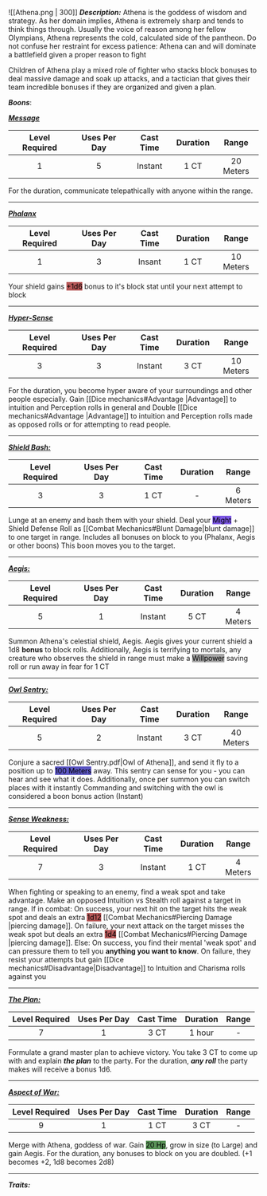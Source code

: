 ![[Athena.png | 300]]
***Description:***
Athena is the goddess of wisdom and strategy.
As her domain implies, Athena is extremely sharp and tends to think things through.
Usually the voice of reason among her fellow Olympians, Athena represents the cold, 
calculated side of the pantheon.
Do not confuse her restraint for excess patience: Athena can and will dominate a battlefield given a proper reason to fight

Children of Athena play a mixed role of fighter who stacks block bonuses to deal massive damage and soak up attacks, and a tactician that gives their team incredible bonuses if they are organized and given a plan. 

***Boons***:

<b><ins><i>Message</i></ins></b>

| Level Required | Uses Per Day | Cast Time | Duration |   Range   |
| :------------: | :----------: | :-------: | :------: | :-------: |
|       1        |      5       |  Instant  |   1 CT   | 20 Meters |

For the duration, communicate telepathically with anyone within the range.

------------------
<b><ins><i>Phalanx</i></ins></b>

| Level Required | Uses Per Day | Cast Time | Duration |   Range   |
| :------------: | :----------: | :-------: | :------: | :-------: |
|       1        |      3       |  Insant   |   1 CT   | 10 Meters |

Your shield gains <mark style="background: #930000A6;">+1d6</mark> bonus to it's block stat until your next attempt to block

------------------

<b><ins><i>Hyper-Sense</i></ins></b>

| Level Required | Uses Per Day | Cast Time | Duration |   Range   |
|:--------------:|:------------:|:---------:|:--------:|:---------:|
|       3        |      3       |  Instant  |   3 CT   | 10 Meters |

For the duration, you become hyper aware of your surroundings and other people especially.
Gain [[Dice mechanics#Advantage |Advantage]] to intuition and Perception rolls in general and Double [[Dice mechanics#Advantage |Advantage]]  to intuition and Perception rolls made as opposed rolls or for attempting to read people.

------------------
<b><ins><i>Shield Bash:</i></ins></b>

| Level Required | Uses Per Day | Cast Time | Duration |  Range   |
| :------------: | :----------: | :-------: | :------: | :------: |
|       3        |      3       |   1 CT    |    -     | 6 Meters |

Lunge at an enemy and bash them with your shield.
Deal your <mark style="background: #3800D7A6;">Might</mark> + Shield Defense Roll as [[Combat Mechanics#Blunt Damage|blunt damage]] to one target in range.
Includes all bonuses on block to you (Phalanx, Aegis or other boons)
This boon moves you to the target.

------------------
<b><ins><i>Aegis:</i></ins></b>

| Level Required | Uses Per Day | Cast Time | Duration |  Range   |
| :------------: | :----------: | :-------: | :------: | :------: |
|       5        |      1       |  Instant  |   5 CT   | 4 Meters |

Summon Athena's celestial shield, Aegis.
Aegis gives your current shield a 1d8 **bonus** to block rolls.
Additionally, Aegis is terrifying to mortals, any creature who observes the shield in range must make a <mark style="background: #A5A5A5;">Willpower</mark> saving roll or run away in fear for 1 CT

------------------
<b><ins><i>Owl Sentry:</i></ins></b>

| Level Required | Uses Per Day | Cast Time | Duration |   Range   |
| :------------: | :----------: | :-------: | :------: | :-------: |
|       5        |      2       |  Instant  |   3 CT   | 40 Meters |

Conjure a sacred [[Owl Sentry.pdf|Owl of Athena]], and send it fly to a position up to <mark style="background: #0900A7A6;">100 Meters</mark> away.
This sentry can sense for you - you can hear and see what it does.
Additionally, once per summon you can switch places with it instantly
Commanding and switching with the owl is considered a boon bonus action (Instant)

------------------
<b><ins><i>Sense Weakness:</i></ins></b>

| Level Required | Uses Per Day | Cast Time | Duration |  Range   |
| :------------: | :----------: | :-------: | :------: | :------: |
|       7        |      3       |  Instant  |   1 CT   | 4 Meters |

When fighting or speaking to an enemy, find a weak spot and take advantage.
Make an opposed Intuition vs Stealth roll against a target in range.
If in combat:
	On success, your next hit on the target hits the weak spot and deals an extra <mark style="background: #930000A6;">1d12</mark> [[Combat Mechanics#Piercing Damage |piercing damage]].
	On failure, your next attack on the target misses the weak spot but deals an extra <mark style="background: #930000A6;">1d4</mark> [[Combat Mechanics#Piercing Damage |piercing damage]].
Else:
	On success, you find their mental 'weak spot' and can pressure them to tell you **anything you want to know**.
	On failure, they resist your attempts but gain [[Dice mechanics#Disadvantage|Disadvantage]]  to Intuition and Charisma rolls against you

--------------
<b><ins><i>The Plan:</i></ins></b>

| Level Required | Uses Per Day | Cast Time | Duration | Range |
| :------------: | :----------: | :-------: | :------: | :---: |
|       7        |      1       |   3 CT    |  1 hour  |   -   |

Formulate a grand master plan to achieve victory.
You take 3 CT to come up with and explain ***the plan*** to the party.
For the duration, ***any roll*** the party makes will receive a bonus 1d6.

------------------
<b><ins><i>Aspect of War:</i></ins></b>

| Level Required | Uses Per Day | Cast Time | Duration | Range |
|:--------------:|:------------:|:---------:|:--------:|:-----:|
|       9        |      1       |   1 CT    |   3 CT   |   -   | 

Merge with Athena, goddess of war.
Gain <mark style="background: #045B00A6;">20 Hp</mark>, grow in size (to Large) and gain Aegis.
For the duration, any bonuses to block on you are doubled.
(+1 becomes +2, 1d8 becomes 2d8)

------------------


***Traits:*** 